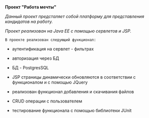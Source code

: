 **Проект "Работа мечты"**

_Данный проект предсталяет собой платформу для представления кандидатов на работу._ 

_Проект реализован на Java EE с помощью сервлетов и JSP._

`В проекте реализован следующий функционал:`

- аутентификация на сервлет - фильтрах

- авторизация через БД

- БД - PostgresSQL

- JSP страницы динамически обновляются в соответствии с функционалом и с помощью JQuery

- реализован функционал добавления и скачивания файлов

- CRUD операции с пользователем

- тестирование функционала с помощью библиотеки JUnit


